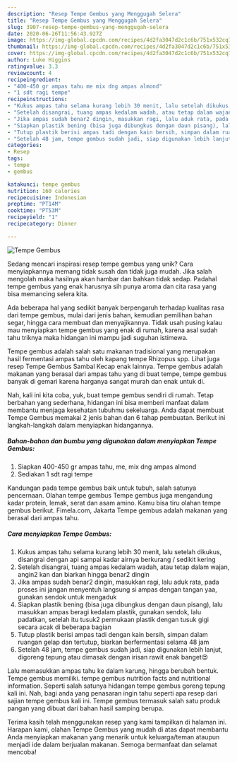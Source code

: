 ```yaml
---
description: "Resep Tempe Gembus yang Menggugah Selera"
title: "Resep Tempe Gembus yang Menggugah Selera"
slug: 3907-resep-tempe-gembus-yang-menggugah-selera
date: 2020-06-26T11:56:43.927Z
image: https://img-global.cpcdn.com/recipes/4d2fa3047d2c1c6b/751x532cq70/tempe-gembus-foto-resep-utama.jpg
thumbnail: https://img-global.cpcdn.com/recipes/4d2fa3047d2c1c6b/751x532cq70/tempe-gembus-foto-resep-utama.jpg
cover: https://img-global.cpcdn.com/recipes/4d2fa3047d2c1c6b/751x532cq70/tempe-gembus-foto-resep-utama.jpg
author: Luke Higgins
ratingvalue: 3.3
reviewcount: 4
recipeingredient:
- "400-450 gr ampas tahu me mix dng ampas almond"
- "1 sdt ragi tempe"
recipeinstructions:
- "Kukus ampas tahu selama kurang lebih 30 menit, lalu setelah dikukus, disangrai dengan api sampai kadar airnya berkurang / sedikit kering"
- "Setelah disangrai, tuang ampas kedalam wadah, atau tetap dalam wajan, angin2 kan dan biarkan hingga benar2 dingin"
- "Jika ampas sudah benar2 dingin, masukkan ragi, lalu aduk rata, pada proses ini jangan menyentuh langsung si ampas dengan tangan yaa, gunakan sendok untuk mengaduk"
- "Siapkan plastik bening (bisa juga dibungkus dengan daun pisang), lalu masukkan ampas beragi kedalam plastik, gunakan sendok, lalu padatkan, setelah itu tusuk2 permukaan plastik dengan tusuk gigi secara acak di beberapa bagian"
- "Tutup plastik berisi ampas tadi dengan kain bersih, simpan dalam ruangan gelap dan tertutup, biarkan berfermentasi selama 48 jam"
- "Setelah 48 jam, tempe gembus sudah jadi, siap digunakan lebih lanjut, digoreng tepung atau dimasak dengan irisan rawit enak banget😍"
categories:
- Resep
tags:
- tempe
- gembus

katakunci: tempe gembus 
nutrition: 160 calories
recipecuisine: Indonesian
preptime: "PT14M"
cooktime: "PT53M"
recipeyield: "1"
recipecategory: Dinner

---
```



![Tempe Gembus](https://img-global.cpcdn.com/recipes/4d2fa3047d2c1c6b/751x532cq70/tempe-gembus-foto-resep-utama.jpg)

Sedang mencari inspirasi resep tempe gembus yang unik? Cara menyiapkannya memang tidak susah dan tidak juga mudah. Jika salah mengolah maka hasilnya akan hambar dan bahkan tidak sedap. Padahal tempe gembus yang enak harusnya sih punya aroma dan cita rasa yang bisa memancing selera kita.

Ada beberapa hal yang sedikit banyak berpengaruh terhadap kualitas rasa dari tempe gembus, mulai dari jenis bahan, kemudian pemilihan bahan segar, hingga cara membuat dan menyajikannya. Tidak usah pusing kalau mau menyiapkan tempe gembus yang enak di rumah, karena asal sudah tahu triknya maka hidangan ini mampu jadi suguhan istimewa.

Tempe gembus adalah salah satu makanan tradisional yang merupakan hasil fermentasi ampas tahu oleh kapang tempe Rhizopus spp. Lihat juga resep Tempe Gembus Sambal Kecap enak lainnya. Tempe gembus adalah makanan yang berasal dari ampas tahu yang di buat tempe, tempe gembus banyak di gemari karena harganya sangat murah dan enak untuk di.


Nah, kali ini kita coba, yuk, buat tempe gembus sendiri di rumah. Tetap berbahan yang sederhana, hidangan ini bisa memberi manfaat dalam membantu menjaga kesehatan tubuhmu sekeluarga. Anda dapat membuat Tempe Gembus memakai 2 jenis bahan dan 6 tahap pembuatan. Berikut ini langkah-langkah dalam menyiapkan hidangannya.

<!--inarticleads1-->

##### Bahan-bahan dan bumbu yang digunakan dalam menyiapkan Tempe Gembus:

1. Siapkan 400-450 gr ampas tahu, me, mix dng ampas almond
1. Sediakan 1 sdt ragi tempe


Kandungan pada tempe gembus baik untuk tubuh, salah satunya pencernaan. Olahan tempe gembus Tempe gembus juga mengandung kadar protein, lemak, serat dan asam amino. Kamu bisa tiru olahan tempe gembus berikut. Fimela.com, Jakarta Tempe gembus adalah makanan yang berasal dari ampas tahu. 

<!--inarticleads2-->

##### Cara menyiapkan Tempe Gembus:

1. Kukus ampas tahu selama kurang lebih 30 menit, lalu setelah dikukus, disangrai dengan api sampai kadar airnya berkurang / sedikit kering
1. Setelah disangrai, tuang ampas kedalam wadah, atau tetap dalam wajan, angin2 kan dan biarkan hingga benar2 dingin
1. Jika ampas sudah benar2 dingin, masukkan ragi, lalu aduk rata, pada proses ini jangan menyentuh langsung si ampas dengan tangan yaa, gunakan sendok untuk mengaduk
1. Siapkan plastik bening (bisa juga dibungkus dengan daun pisang), lalu masukkan ampas beragi kedalam plastik, gunakan sendok, lalu padatkan, setelah itu tusuk2 permukaan plastik dengan tusuk gigi secara acak di beberapa bagian
1. Tutup plastik berisi ampas tadi dengan kain bersih, simpan dalam ruangan gelap dan tertutup, biarkan berfermentasi selama 48 jam
1. Setelah 48 jam, tempe gembus sudah jadi, siap digunakan lebih lanjut, digoreng tepung atau dimasak dengan irisan rawit enak banget😍


Lalu memasukkan ampas tahu ke dalam karung, hingga berubah bentuk. Tempe gembus memiliki. tempe gembus nutrition facts and nutritional information. Seperti salah satunya hidangan tempe gembus goreng tepung kali ini. Nah, bagi anda yang penasaran ingin tahu seperti apa resep dari sajian tempe gembus kali ini. Tempe gembus termasuk salah satu produk pangan yang dibuat dari bahan hasil samping berupa. 

Terima kasih telah menggunakan resep yang kami tampilkan di halaman ini. Harapan kami, olahan Tempe Gembus yang mudah di atas dapat membantu Anda menyiapkan makanan yang menarik untuk keluarga/teman ataupun menjadi ide dalam berjualan makanan. Semoga bermanfaat dan selamat mencoba!
